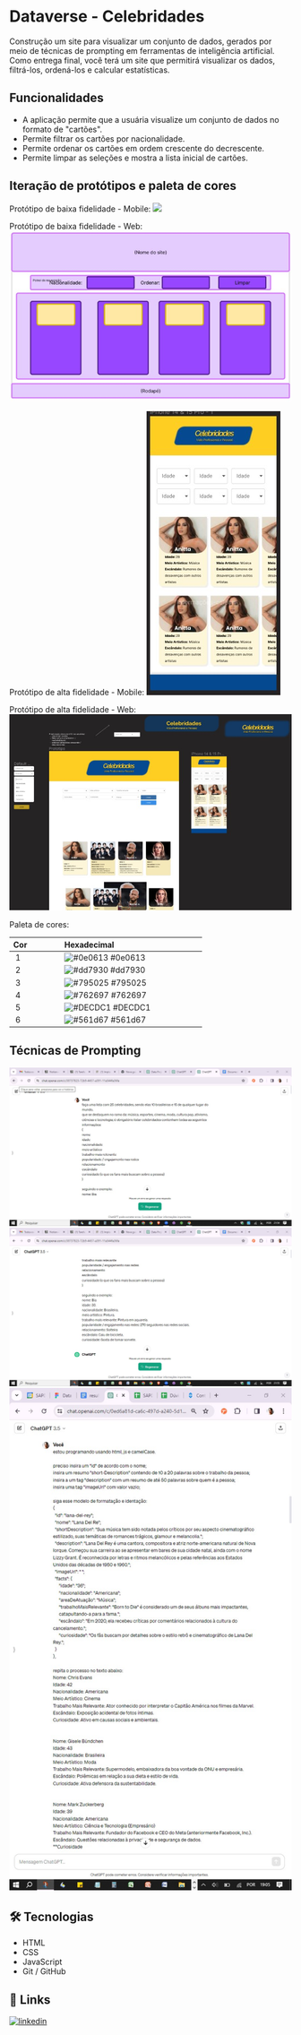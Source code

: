 # Dataverse - Celebridades

Construção um site para visualizar um conjunto de dados, gerados por meio de técnicas de prompting em ferramentas de inteligência artificial. Como entrega final, você terá um site que permitirá visualizar os dados, filtrá-los, ordená-los e calcular estatísticas.



## Funcionalidades

- A aplicação permite que a usuária visualize um conjunto de dados no formato de "cartões".
- Permite filtrar os cartões por nacionalidade.
- Permite ordenar os cartões em ordem crescente do decrescente.
- Permite limpar as seleções e mostra a lista inicial de cartões.



## Iteração de protótipos e paleta de cores

Protótipo de baixa fidelidade - Mobile:
[<img src="src\imagens\protótipoMobile1.jpg">]()

Protótipo de baixa fidelidade - Web: 
[<img src="src\imagens\prototipoWeb1.jpg">]()

Protótipo de alta fidelidade - Mobile:
[<img src="src\imagens\prototiMoobile2.jpg">]()

Protótipo de alta fidelidade - Web:
[<img src="src\imagens\prototipoWeb2.jpg">]()

Paleta de cores:

| Cor               | Hexadecimal                                        |
| ----------------- | ---------------------------------------------------|
|  1  | ![#0e0613](https://via.placeholder.com/10/0e0613?text=+) #0e0613 |
|  2  | ![#dd7930](https://via.placeholder.com/10/dd7930?text=+) #dd7930 |
|  3  | ![#795025](https://via.placeholder.com/10/795025?text=+) #795025 |
|  4  | ![#762697](https://via.placeholder.com/10/762697?text=+) #762697 |
|  5  | ![#DECDC1](https://via.placeholder.com/10/DECDC1?text=+) #DECDC1 |
|  6  | ![#561d67](https://via.placeholder.com/10/561d67?text=+) #561d67 |



## Técnicas de Prompting
[<img src="src\imagens\prompt1.jpg">]()
[<img src="src\imagens\prompt2.jpg">]()
[<img src="src\imagens\promptFormatação.jpg">]()



## 🛠 Tecnologias 

- HTML
- CSS
- JavaScript
- Git / GitHub



## 🔗 Links

[![linkedin](https://img.shields.io/badge/linkedin-0A66C2?style=for-the-badge&logo=linkedin&logoColor=white)](https://www.linkedin.com/in/beatrizpvcarneiro/)